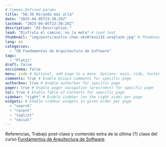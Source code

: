```yaml
---
# Common-Defined params
title: "50.30 Mirando más allá"
date: "2025-04-05T23:30:26Z"
lastmod: "2025-04-05T23:30:26Z"
description: "AI-Description."
lead: "Disfruta el camino, no la meta" # Lead text
thumbnail: "img/posts/austin-chan-ukzHlkoz1IE-unsplash.jpg" # Thumbnail image
lang: es
categories:
  - "50 Fundamentos de Arquitectura de Software"
tags:
  - "Platzi"
draft: false
asciinema: false
menu: side # Optional, add page to a menu. Options: main, side, footer
comments: true # Enable Disqus comments for specific page
authorbox: true # Enable authorbox for specific page
pager: true # Enable pager navigation (prev/next) for specific page
toc: true # Enable Table of Contents for specific page
sidebar: "right" # Enable sidebar (on the right side) per page
widgets: # Enable sidebar widgets in given order per page
  - "search"
  - "recent"
  - "taglist"
  - "social"
---
```


Referencias, Trabajo post-clase y contenido extra de la última (?) clase del curso [Fundamentos de Arquitectura de Software](https://platzi.com/). 

<!--more-->

